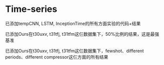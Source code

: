 # Time-series
已添加tempCNN, LSTM, InceptionTime的所有方面实验的代码+结果

已添加Ours在t30uxv, t31tfj, t31tfm这仨数据集下，50%比例的结果，这是最强基准

已添加Ours在t30uxv, t31tfj, t31tfm这仨数据集下，fewshot、different periods、different compressor这仨方面的所有结果
